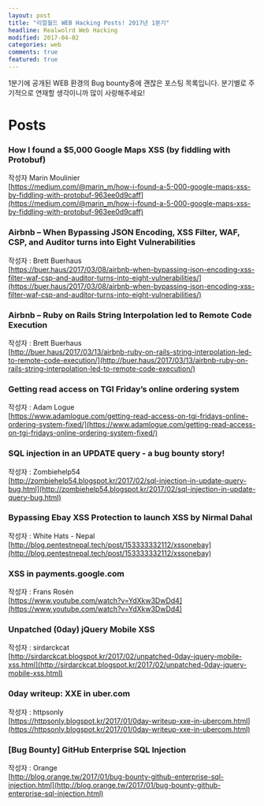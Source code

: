 ```yaml
---
layout: post
title: "리얼월드 WEB Hacking Posts! 2017년 1분기"
headline: Realwolrd Web Hacking
modified: 2017-04-02
categories: web
comments: true
featured: true
---
```


1분기에 공개된 WEB 환경의 Bug bounty중에 괜찮은 포스팅 목록입니다. 분기별로 주기적으로 연재할 생각이니까 많이 사랑해주세요!


# Posts
### How I found a $5,000 Google Maps XSS (by fiddling with Protobuf) 
작성자 Marin Moulinier<br>
[https://medium.com/@marin_m/how-i-found-a-5-000-google-maps-xss-by-fiddling-with-protobuf-963ee0d9caff](https://medium.com/@marin_m/how-i-found-a-5-000-google-maps-xss-by-fiddling-with-protobuf-963ee0d9caff)

### Airbnb – When Bypassing JSON Encoding, XSS Filter, WAF, CSP, and Auditor turns into Eight Vulnerabilities
작성자 : Brett Buerhaus<br>
[https://buer.haus/2017/03/08/airbnb-when-bypassing-json-encoding-xss-filter-waf-csp-and-auditor-turns-into-eight-vulnerabilities/](https://buer.haus/2017/03/08/airbnb-when-bypassing-json-encoding-xss-filter-waf-csp-and-auditor-turns-into-eight-vulnerabilities/)

### Airbnb – Ruby on Rails String Interpolation led to Remote Code Execution
작성자 : Brett Buerhaus<br>
[http://buer.haus/2017/03/13/airbnb-ruby-on-rails-string-interpolation-led-to-remote-code-execution/](http://buer.haus/2017/03/13/airbnb-ruby-on-rails-string-interpolation-led-to-remote-code-execution/)

### Getting read access on TGI Friday’s online ordering system
작성자 : Adam Logue<br>
[https://www.adamlogue.com/getting-read-access-on-tgi-fridays-online-ordering-system-fixed/](https://www.adamlogue.com/getting-read-access-on-tgi-fridays-online-ordering-system-fixed/)

### SQL injection in an UPDATE query - a bug bounty story!
작성자 : Zombiehelp54<br>
[http://zombiehelp54.blogspot.kr/2017/02/sql-injection-in-update-query-bug.html](http://zombiehelp54.blogspot.kr/2017/02/sql-injection-in-update-query-bug.html)

### Bypassing Ebay XSS Protection to launch XSS by Nirmal Dahal
작성자 : White Hats - Nepal<br>
[http://blog.pentestnepal.tech/post/153333332112/xssonebay](http://blog.pentestnepal.tech/post/153333332112/xssonebay)

### XSS in payments.google.com
작성자 : Frans Rosén<br>
[https://www.youtube.com/watch?v=YdXkw3DwDd4](https://www.youtube.com/watch?v=YdXkw3DwDd4)

### Unpatched (0day) jQuery Mobile XSS
작성자 : sirdarckcat<br>
[http://sirdarckcat.blogspot.kr/2017/02/unpatched-0day-jquery-mobile-xss.html](http://sirdarckcat.blogspot.kr/2017/02/unpatched-0day-jquery-mobile-xss.html)

### 0day writeup: XXE in uber.com
작성자 : httpsonly<br>
[https://httpsonly.blogspot.kr/2017/01/0day-writeup-xxe-in-ubercom.html](https://httpsonly.blogspot.kr/2017/01/0day-writeup-xxe-in-ubercom.html)

### [Bug Bounty] GitHub Enterprise SQL Injection
작성자 : Orange<br>
[http://blog.orange.tw/2017/01/bug-bounty-github-enterprise-sql-injection.html](http://blog.orange.tw/2017/01/bug-bounty-github-enterprise-sql-injection.html)
